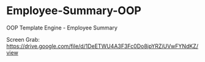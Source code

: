 # Employee-Summary-OOP
OOP Template Engine - Employee Summary


Screen Grab: https://drive.google.com/file/d/1DeETWU4A3F3Fc0Do8ipYRZiUVwFYNdKZ/view


